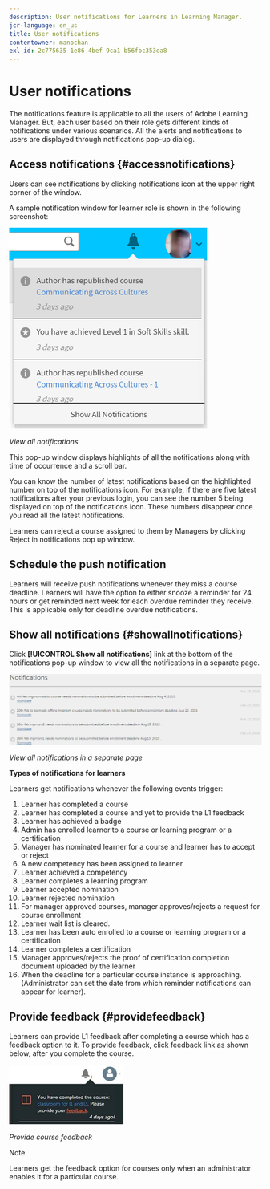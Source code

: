 ```yaml
---
description: User notifications for Learners in Learning Manager.
jcr-language: en_us
title: User notifications
contentowner: manochan
exl-id: 2c775635-1e86-4bef-9ca1-b56fbc353ea8
---
```

# User notifications

<!--User notifications for Learners in Learning Manager.-->

The notifications feature is applicable to all the users of Adobe Learning Manager. But, each user based on their role gets different kinds of notifications under various scenarios. All the alerts and notifications to users are displayed through notifications pop-up dialog.

## Access notifications {#accessnotifications}

Users can see notifications by clicking notifications icon at the upper right corner of the window.

A sample notification window for learner role is shown in the following screenshot:

![](assets/learner-notifications.png)

*View all notifications*

This pop-up window displays highlights of all the notifications along with time of occurrence and a scroll bar.

You can know the number of latest notifications based on the highlighted number on top of the notifications icon. For example, if there are five latest notifications after your previous login, you can see the number 5 being displayed on top of the notifications icon. These numbers disappear once you read all the latest notifications.

Learners can reject a course assigned to them by Managers by clicking Reject in notifications pop up window.

## Schedule the push notification

Learners will receive push notifications whenever they miss a course deadline. Learners will have the option to either snooze a reminder for 24 hours or get reminded next week for each overdue reminder they receive. This is applicable only for deadline overdue notifications. 

## Show all notifications {#showallnotifications}

Click **[!UICONTROL Show all notifications]** link at the bottom of the notifications pop-up window to view all the notifications in a separate page.

![](assets/notifications-page.png)

*View all notifications in a separate page*

**Types of notifications for learners**

Learners get notifications whenever the following events trigger:

1. Learner has completed a course
1. Learner has completed a course and yet to provide the L1 feedback
1. Learner has achieved a badge
1. Admin has enrolled learner to a course or learning program or a certification
1. Manager has nominated learner for a course and learner has to accept or reject
1. A new competency has been assigned to learner
1. Learner achieved a competency
1. Learner completes a learning program
1. Learner accepted nomination
1. Learner rejected nomination
1. For manager approved courses, manager approves/rejects a request for course enrollment
1. Learner wait list is cleared.
1. Learner has been auto enrolled to a course or learning program or a certification
1. Learner completes a certification
1. Manager approves/rejects the proof of certification completion document uploaded by the learner
1. When the deadline for a particular course instance is approaching. (Administrator can set the date from which reminder notifications can appear for learner).

## Provide feedback {#providefeedback}

Learners can provide L1 feedback after completing a course which has a feedback option to it. To provide feedback, click feedback link as shown below, after you complete the course.

![](assets/feedback.png)

*Provide course feedback*

>[!NOTE]
>
>Learners get the feedback option for courses only when an administrator enables it for a particular course.

